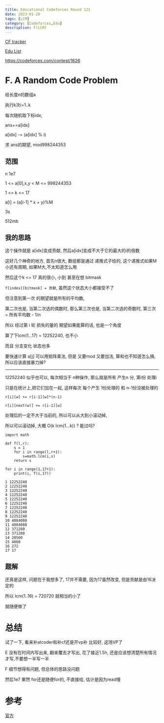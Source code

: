 ```yaml
---
title: Educational Codeforces Round 121
date: 2023-01-20
tags: [LCM]
category: [Codeforces,Edu]
description: F(LCM)
---
```


[CF tracker](https://cftracker.netlify.app/contests)

[Edu List](https://codeforces.com/blog/entry/51208)

https://codeforces.com/contest/1626

# F. A Random Code Problem

给长度n的数组a

执行k次i=1..k

每次随机取下标idx,

ans+=a[idx]

a[idx] -= (a[idx] % i)

求 ans的期望, mod998244353

## 范围

n 1e7

1 <= a[0],x,y < M <= 998244353

1 <= k <= 17

a[i] = (a[i-1] * x + y)%M

3s

512mb

## 我的思路

这个操作就是 a[idx]变成贡献, 然后a[idx]变成不大于它的最大的i的倍数

这好几个神奇的地方, 首先n很大, 数组都是通过 递推式子给的, 这个递推式如果M小还有周期, 如果M大,不太知道怎么用

然后这个k <= 17 真的很小, 小到 甚至在想 bitmask

`f[index][bitmask] = 贡献`, 虽然这个状态大小都接受不了

但注意到第一次 的期望就是所有的平均数,

第二次也是, 当第二次选的偶数时, 那么第三次也是, 当第二次选的奇数时, 第三次 = 所有平均数 - 1/n

所以 经过第 i 轮 损失的量的 期望如果能算的话, 也是一个角度

算了下lcm(1...17) = 12252240, 也不小

而且 分支变化 状态也多

要快速计算 a[j] 可以用矩阵乘法, 但是 又要mod 又要加法, 算和也不知道怎么搞, 所以应该直接暴力掉?

---

12252240 似乎也可以, 每次相当于 n种操作, 那么就是所有 产生n 分, 第i份 处理i

只是在统计上,把它们加在一起, 这样每次 每个产生 1份处理的 和 n-1份没被处理的

`r[i][w] += r[i-1][w]*(n-1)`

`r[i][next(w)] += r[i-1][w]`

处理后的一定不大于当前的, 所以可以从大到小滚动掉,

所以可以滚动掉, 大概 O(k lcm(1...k)) ? 能过吗?

```
import math

def f(l,r):
    s = 1
    for i in range(l,r+1):
        s=math.lcm(i,s)
    return s

for i in range(1,17+1):
    print(i, f(i,17))

1 12252240
2 12252240
3 12252240
4 12252240
5 12252240
6 12252240
7 12252240
8 12252240
9 12252240
10 4084080
11 4084080
12 371280
13 371280
14 28560
15 4080
16 272
17 17
```

## 题解

还真是这样, 问题在于我想多了, 17并不需要, 因为17虽然改变, 但是贡献是由16决定的

所以 lcm(1..16) = 720720 就相当的小了

就随便做了

# 总结

试了一下, 看来补atcoder和补cf还是开vp补 比较好, 这场VP了

E 没有在时间内写出来, 翻来覆去才写出, 花了接近1.5h, 还是应该想清楚所有情况才写,不要想一半写一半

F 细节想得有问题, 但总体的思路没问题

然后1e7 果然 for还是随便for的, 不直接给, 估计是因为read慢

# 参考

[官方](https://codeforces.com/blog/entry/99136)

